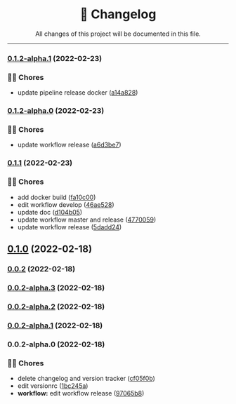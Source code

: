 <div align="center"><h1>📝 Changelog</h1><p>All changes of this project will be documented in this file.</p></div>

---

### [0.1.2-alpha.1](https://github.com/rudemex/test-nestjs-starter/compare/v0.1.2-alpha.0...v0.1.2-alpha.1) (2022-02-23)


### 👨‍💻 Chores

* update pipeline release docker ([a14a828](https://github.com/rudemex/test-nestjs-starter/commit/a14a828d1dd339d5136d5e876fd4d8b1b7bb4d50))

### [0.1.2-alpha.0](https://github.com/rudemex/test-nestjs-starter/compare/v0.1.1...v0.1.2-alpha.0) (2022-02-23)


### 👨‍💻 Chores

* update workflow release ([a6d3be7](https://github.com/rudemex/test-nestjs-starter/commit/a6d3be733be1f551422ee04d8e7b0827e83a68fb))

### [0.1.1](https://github.com/rudemex/test-nestjs-starter/compare/v0.1.0...v0.1.1) (2022-02-23)


### 👨‍💻 Chores

* add docker build ([fa10c00](https://github.com/rudemex/test-nestjs-starter/commit/fa10c005868a8e3fa8710d1b3402a3c0555f1147))
* edit workflow develop ([46ae528](https://github.com/rudemex/test-nestjs-starter/commit/46ae52845fe14ae1139c6dca188359718712e8d2))
* update doc ([d104b05](https://github.com/rudemex/test-nestjs-starter/commit/d104b05a8962cad1b288c21200cdf517a0b18c8a))
* update workflow master and release ([4770059](https://github.com/rudemex/test-nestjs-starter/commit/47700595cb93db43c80801d1cbd766cb1e98e0d2))
* update workflow release ([5dadd24](https://github.com/rudemex/test-nestjs-starter/commit/5dadd24f3b1c8a4b23bfe70f80529b0319de56e0))

## [0.1.0](https://github.com/rudemex/test-nestjs-starter/compare/v0.0.2...v0.1.0) (2022-02-18)

### [0.0.2](https://github.com/rudemex/test-nestjs-starter/compare/v0.0.2-alpha.3...v0.0.2) (2022-02-18)

### [0.0.2-alpha.3](https://github.com/rudemex/test-nestjs-starter/compare/v0.0.2-alpha.2...v0.0.2-alpha.3) (2022-02-18)

### [0.0.2-alpha.2](https://github.com/rudemex/test-nestjs-starter/compare/v0.0.2-alpha.1...v0.0.2-alpha.2) (2022-02-18)

### [0.0.2-alpha.1](https://github.com/rudemex/test-nestjs-starter/compare/v0.0.2-alpha.0...v0.0.2-alpha.1) (2022-02-18)

### 0.0.2-alpha.0 (2022-02-18)


### 👨‍💻 Chores

* delete changelog and version tracker ([cf05f0b](https://github.com/rudemex/test-nestjs-starter/commit/cf05f0b46ba044dd45d95f3e2643cef3b4e6aa4f))
* edit versionrc ([1bc245a](https://github.com/rudemex/test-nestjs-starter/commit/1bc245a64f6ced7b68f73409aeaa58f08ac4f572))
* **workflow:** edit workflow release ([97065b8](https://github.com/rudemex/test-nestjs-starter/commit/97065b823c258e4fb13979bd4701a543c2b3d794))
